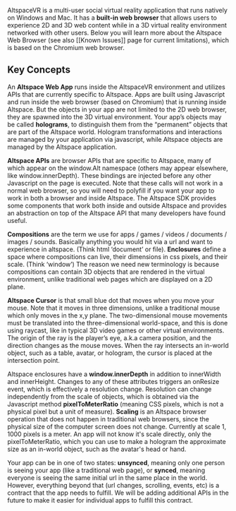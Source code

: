 AltspaceVR is a multi-user social virtual reality application that runs natively on Windows and Mac. It has a **built-in web browser** that allows users to experience 2D and 3D web content while in a 3D virtual reality environment networked with other users.  Below you will learn more about the Altspace Web Browser (see also [[Known Issues]] page for current limitations), which is based on the Chromium web browser.

## Key Concepts

An **Altspace Web App** runs inside the AltspaceVR environment and utilizes APIs that are currently specific to Altspace.  Apps are built using Javascript and run inside the web browser (based on Chromium) that is running inside Altspace.  But the objects in your app are not limited to the 2D web browser, they are spawned into the 3D virtual environment. Your app’s objects may be called **holograms**, to distinguish them from the “permanent” objects that are part of the Altspace world.  Hologram transformations and interactions are managed by your application via javascript, while Altspace objects are managed by the Altspace application.

**Altspace APIs** are browser APIs that are specific to Altspace, many of which appear on the window.Alt namespace (others may appear elsewhere, like window.innerDepth).  These bindings are injected before any other Javascript on the page is executed. Note that these calls will not work in a normal web browser, so you will need to polyfill if you want your app to work in both a browser and inside Altspace.  The Altspace SDK provides some components that work both inside and outside Altspace and provides an abstraction on top of the Altspace API that many developers have found useful.

**Compositions** are the term we use for apps / games / videos / documents / images / sounds. Basically anything you would hit via a url and want to experience in altspace. (Think html ‘document’ or file).  **Enclosures** define a space where compositions can live, their dimensions in css pixels, and their scale. (Think ‘window’)  The reason we need new terminology is because compositions can contain 3D objects that are rendered in the virtual environment, unlike traditional web pages which are displayed on a 2D plane.

**Altspace Cursor** is that small blue dot that moves when you move your mouse.  Note that it moves in three dimensions, unlike a traditional mouse which only moves in the x,y plane. The two-dimensional mouse movements must be translated into the three-dimensional world-space, and this is done using raycast, like in typical 3D video games or other virtual environments. The origin of the ray is the player’s eye, a.k.a camera position, and the direction changes as the mouse moves. When the ray intersects an in-world object, such as a table, avatar, or hologram, the cursor is placed at the intersection point. 

Altspace enclosures have a **window.innerDepth** in addition to innerWidth and innerHeight.  Changes to any of these attributes triggers an onResize event, which is effectively a resolution change.  Resolution can change independently from the scale of objects, which is obtained via the Javascript method **pixelToMeterRatio** (meaning CSS pixels, which is not a physical pixel but a unit of measure).  **Scaling** is an Altspace browser operation that does not happen in traditional web browsers, since the physical size of the computer screen does not change.  Currently at scale 1, 1000 pixels is a meter.  An app will not know it's scale directly, only the pixelToMeterRatio, which you can use to make a hologram the approximate size as an in-world object, such as the avatar's head or hand.   

Your app can be in one of two states: **unsynced**, meaning only one person is seeing your app (like a traditional web page), or **synced**, meaning everyone is seeing the same initial url in the same place in the world.  However, everything beyond that (url changes, scrolling, events, etc) is a contract that the app needs to fulfill. We will be adding additional APIs in the future to make it easier for individual apps to fulfill this contract.